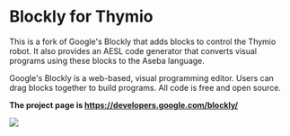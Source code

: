 # Blockly for Thymio

This is a fork of Google's Blockly that adds blocks to control the Thymio robot. It also provides an AESL code generator that converts visual programs using these blocks to the Aseba language.

Google's Blockly is a web-based, visual programming editor.  Users can drag
blocks together to build programs.  All code is free and open source.

**The project page is https://developers.google.com/blockly/**

![](https://developers.google.com/blockly/images/sample.png)
